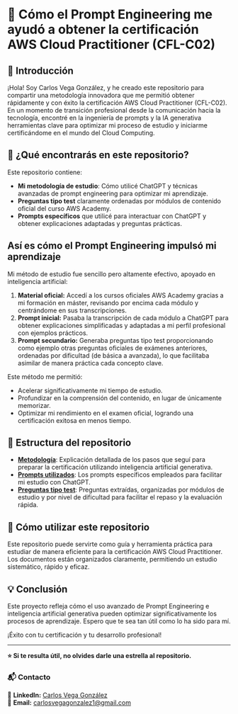 # 🚀 Cómo el Prompt Engineering me ayudó a obtener la certificación AWS Cloud Practitioner (CFL-C02)

## 📌 Introducción

¡Hola! Soy Carlos Vega González, y he creado este repositorio para compartir una metodología innovadora que me permitió obtener rápidamente y con éxito la certificación AWS Cloud Practitioner (CFL-C02). En un momento de transición profesional desde la comunicación hacia la tecnología, encontré en la ingeniería de prompts y la IA generativa herramientas clave para optimizar mi proceso de estudio y iniciarme certificándome en el mundo del Cloud Computing.

## 🎯 ¿Qué encontrarás en este repositorio?
Este repositorio contiene:

- **Mi metodología de estudio**: Cómo utilicé ChatGPT y técnicas avanzadas de prompt engineering para optimizar mi aprendizaje.
- **Preguntas tipo test** claramente ordenadas por módulos de contenido oficial del curso AWS Academy.
- **Prompts específicos** que utilicé para interactuar con ChatGPT y obtener explicaciones adaptadas y preguntas prácticas.

## Así es cómo el Prompt Engineering impulsó mi aprendizaje

Mi método de estudio fue sencillo pero altamente efectivo, apoyado en inteligencia artificial:

1. **Material oficial:** Accedí a los cursos oficiales AWS Academy gracias a mi formación en máster, revisando por encima cada módulo y centrándome en sus transcripciones.
2. **Prompt inicial:** Pasaba la transcripción de cada módulo a ChatGPT para obtener explicaciones simplificadas y adaptadas a mi perfil profesional con ejemplos prácticos.
3. **Prompt secundario:** Generaba preguntas tipo test proporcionando como ejemplo otras preguntas oficiales de exámenes anteriores, ordenadas por dificultad (de básica a avanzada), lo que facilitaba asimilar de manera práctica cada concepto clave.

Este método me permitió:
- Acelerar significativamente mi tiempo de estudio.
- Profundizar en la comprensión del contenido, en lugar de únicamente memorizar.
- Optimizar mi rendimiento en el examen oficial, logrando una certificación exitosa en menos tiempo.

## 📂 Estructura del repositorio

- **[Metodología](https://github.com/carlosvegag1/cloud-practitioner/blob/main/metodolog%C3%ADa/metodologia.pdf)**: Explicación detallada de los pasos que seguí para preparar la certificación utilizando inteligencia artificial generativa.
- **[Prompts utilizados](https://github.com/carlosvegag1/cloud-practitioner/tree/main/prompts)**: Los prompts específicos empleados para facilitar mi estudio con ChatGPT.
- **[Preguntas tipo test](https://github.com/carlosvegag1/cloud-practitioner/blob/main/test/test.pdf)**: Preguntas extraídas, organizadas por módulos de estudio y por nivel de dificultad para facilitar el repaso y la evaluación rápida.

## 🚀 Cómo utilizar este repositorio

Este repositorio puede servirte como guía y herramienta práctica para estudiar de manera eficiente para la certificación AWS Cloud Practitioner. Los documentos están organizados claramente, permitiendo un estudio sistemático, rápido y eficaz.

## 💡 Conclusión

Este proyecto refleja cómo el uso avanzado de Prompt Engineering e inteligencia artificial generativa pueden optimizar significativamente los procesos de aprendizaje. Espero que te sea tan útil como lo ha sido para mí.

¡Éxito con tu certificación y tu desarrollo profesional!

---
**⭐ Si te resulta útil, no olvides darle una estrella al repositorio.**


### 📬 Contacto
📌 **LinkedIn:** [Carlos Vega González](https://www.linkedin.com/in/carlos-vega-gonzalez/)  
📧 **Email:** carlosvegagonzalez1@gmail.com 
